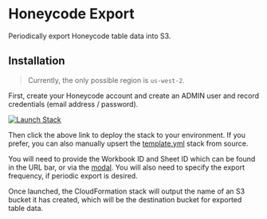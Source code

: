 # Honeycode Export

Periodically export Honeycode table data into S3.

## Installation

> Currently, the only possible region is `us-west-2`.

First, create your Honeycode account and create an ADMIN user and record credentials (email address / password).

[![Launch Stack](https://cdn.rawgit.com/buildkite/cloudformation-launch-stack-button-svg/master/launch-stack.svg)](https://us-west-2.console.aws.amazon.com/cloudformation/home?region=us-west-2#/stacks/quickcreate?templateUrl=https%3A%2F%2Fs3.amazonaws.com%2Fianmckay-us-west-2%2Fhoneycode-export%2Ftemplate.yml&stackName=honeycode-export)

Then click the above link to deploy the stack to your environment. If you prefer, you can also manually upsert the [template.yml](https://github.com/iann0036/honeycode-export/blob/master/template.yml) stack from source.

You will need to provide the Workbook ID and Sheet ID which can be found in the URL bar, or via the [modal](https://docs.aws.amazon.com/honeycode/latest/UserGuide/arns-and-ids.html). You will also need to specify the export frequency, if periodic export is desired.

Once launched, the CloudFormation stack will output the name of an S3 bucket it has created, which will be the destination bucket for exported table data.
